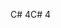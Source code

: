 <span data-ttu-id="070c4-101">C# 4</span><span class="sxs-lookup"><span data-stu-id="070c4-101">C# 4</span></span>
